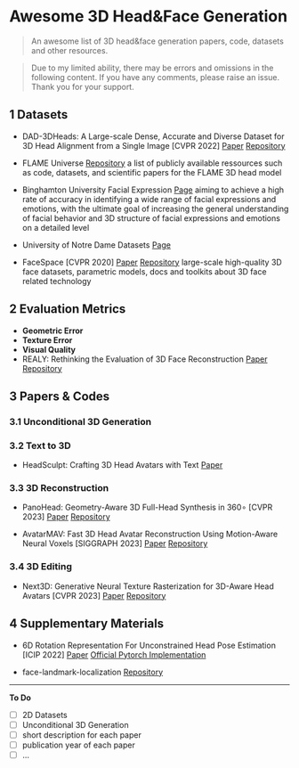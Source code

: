 # Awesome 3D Head&Face Generation

> An awesome list of 3D head&face generation papers, code, datasets and other resources.

> Due to my limited ability, there may be errors and omissions in the following content. If you have any comments, please raise an issue. Thank you for your support.


## 1 Datasets

- DAD-3DHeads: A Large-scale Dense, Accurate and Diverse Dataset for 3D Head Alignment from a Single Image [CVPR 2022] [Paper](https://arxiv.org/abs/2204.03688) [Repository](https://github.com/PinataFarms/DAD-3DHeads)
  
- FLAME Universe [Repository](https://github.com/TimoBolkart/FLAME-Universe)
  a list of publicly available ressources such as code, datasets, and scientific papers for the FLAME 3D head model
- Binghamton University Facial Expression [Page](https://www.cs.binghamton.edu/~lijun/Research/3DFE/3DFE_Analysis.html)
  aiming to achieve a high rate of accuracy in identifying a wide range of facial expressions and emotions, with the ultimate goal of increasing the general understanding of facial behavior and 3D structure of facial expressions and emotions on a detailed level
- University of Notre Dame Datasets [Page](https://cvrl.nd.edu/projects/data/#)
- FaceSpace [CVPR 2020] [Paper](https://openaccess.thecvf.com/content_CVPR_2020/papers/Yang_FaceScape_A_Large-Scale_High_Quality_3D_Face_Dataset_and_Detailed_CVPR_2020_paper.pdf) [Repository](https://github.com/zhuhao-nju/facescape)
  large-scale high-quality 3D face datasets, parametric models, docs and toolkits about 3D face related technology 


## 2 Evaluation Metrics

- **Geometric Error**
- **Texture Error**
- **Visual Quality**
- REALY: Rethinking the Evaluation of 3D Face Reconstruction [Paper](https://arxiv.org/abs/2203.09729) [Repository](https://github.com/czh-98/REALY)

## 3 Papers & Codes

### 3.1 Unconditional 3D Generation

### 3.2 Text to 3D

- HeadSculpt: Crafting 3D Head Avatars with Text [Paper](https://arxiv.org/abs/2306.03038)

### 3.3 3D Reconstruction

- PanoHead: Geometry-Aware 3D Full-Head Synthesis in 360∘ [CVPR 2023] [Paper](https://arxiv.org/abs/2303.13071) [Repository](https://github.com/SizheAn/PanoHead)

- AvatarMAV: Fast 3D Head Avatar Reconstruction Using Motion-Aware Neural Voxels [SIGGRAPH 2023] [Paper](https://arxiv.org/abs/2211.13206) [Repository](https://github.com/YuelangX/AvatarMAV)

### 3.4 3D Editing

- Next3D: Generative Neural Texture Rasterization for 3D-Aware Head Avatars [CVPR 2023] [Paper](https://arxiv.org/abs/2211.11208) [Repository](https://github.com/MrTornado24/Next3D)


## 4 Supplementary Materials

- 6D Rotation Representation For Unconstrained Head Pose Estimation [ICIP 2022] [Paper](https://arxiv.org/abs/2202.12555) [Official Pytorch Implementation](https://github.com/thohemp/6DRepNet)

- face-landmark-localization [Repository](https://github.com/qiexing/face-landmark-localization)

---

**To Do**

- [ ] 2D Datasets
- [ ] Unconditional 3D Generation
- [ ] short description for each paper
- [ ] publication year of each paper
- [ ] ...